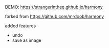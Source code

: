 
DEMO: https://strangerintheq.github.io/harmony

forked from https://github.com/mrdoob/harmony

added features
 - undo
 - save as image
